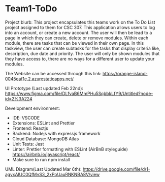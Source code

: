 # Team1-ToDo

Project blurb:
This project encapsulates this teams work on the To Do List project assigned to them for CSC 307.  This application allows users to log into an account, or create a new account.  The user will then be lead to a page in which they can create, delete or remove modules. Within each module, there are tasks that can be viewed in their own page.  In this taskview, the user can create subtasks for the tasks that display criteria like, description, due date and priority.  The user will only be shown modules that they have access to, there are no ways for a different user to update your modules.

The Website can be accessed through this link: https://orange-island-0045eaf1e.2.azurestaticapps.net/

UI Prototype (Last updated Feb 22nd): 
https://www.figma.com/file/DLfvaB6MmPHu5SqbbkLfY9/Untitled?node-id=2%3A224


Development environment: 
* IDE: VSCODE
* Extensions: ESLint and Prettier
* Frontend: Reactjs
* Backend: Nodejs with expressjs framework
* Cloud Database: MongoDB Atlas
* Unit Tests: Jest
* Linter: Prettier formatting with ESLint (AirBnB styleguide) https://airbnb.io/javascript/react/
* Make sure to run npm install

UML Diagram(Last Updated Mar 6th): https://drive.google.com/file/d/1-agvxAlUC0QfMvS3_2xPoUauRNKNBA8V/view
